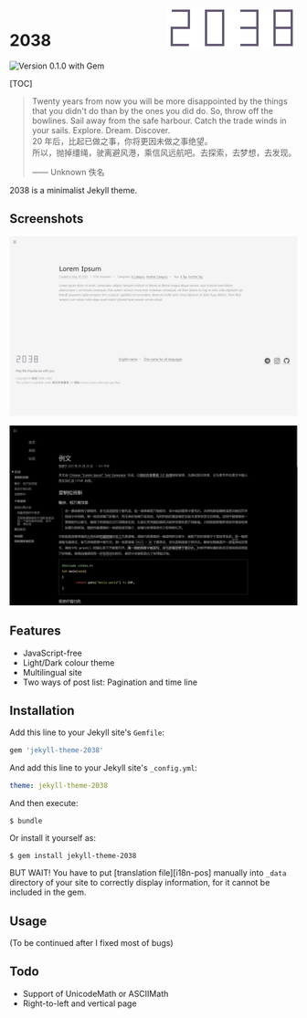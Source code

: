 <img src="assets/wordmark.svg" align="right" />

# 2038

![Version 0.1.0 with Gem](https://img.shields.io/badge/gem-0.1.0-519dd9.svg)

[TOC]

> Twenty years from now you will be more disappointed by the things that you
> didn't do than by the ones you did do. So, throw off the bowlines. Sail away
> from the safe harbour. Catch the trade winds in your sails. Explore. Dream.
> Discover.  
> 20 年后，比起已做之事，你将更因未做之事绝望。  
> 所以，抛掉缰绳，驶离避风港，乘信风远航吧。去探索，去梦想，去发现。
>
> —— Unknown 佚名

2038 is a minimalist Jekyll theme.

## Screenshots

![Light and English Screenshot](assets/screenshot-light.jpg)

![Dark and Chinese Screenshot](assets/screenshot.jpg)

## Features

* JavaScript-free
* Light/Dark colour theme
* Multilingual site
* Two ways of post list: Pagination and time line

## Installation

Add this line to your Jekyll site's `Gemfile`:

```ruby
gem 'jekyll-theme-2038'
```

And add this line to your Jekyll site's `_config.yml`:

```yaml
theme: jekyll-theme-2038
```

And then execute:

    $ bundle

Or install it yourself as:

    $ gem install jekyll-theme-2038

BUT WAIT! You have to put [translation file][i18n-pos] manually into `_data`
directory of your site to correctly display information, for it cannot be
included in the gem.

## Usage

(To be continued after I fixed most of bugs)

## Todo

* Support of UnicodeMath or ASCIIMath
* Right-to-left and vertical page

[i18n]: https://github.com/0xis-cn/2038/blob/main/_data/theme-2038-i18n.yml

